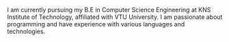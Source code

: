 I am currently pursuing my B.E in Computer Science Engineering at KNS Institute of Technology, affiliated with VTU University. I am passionate about programming and have experience with various languages and technologies.
